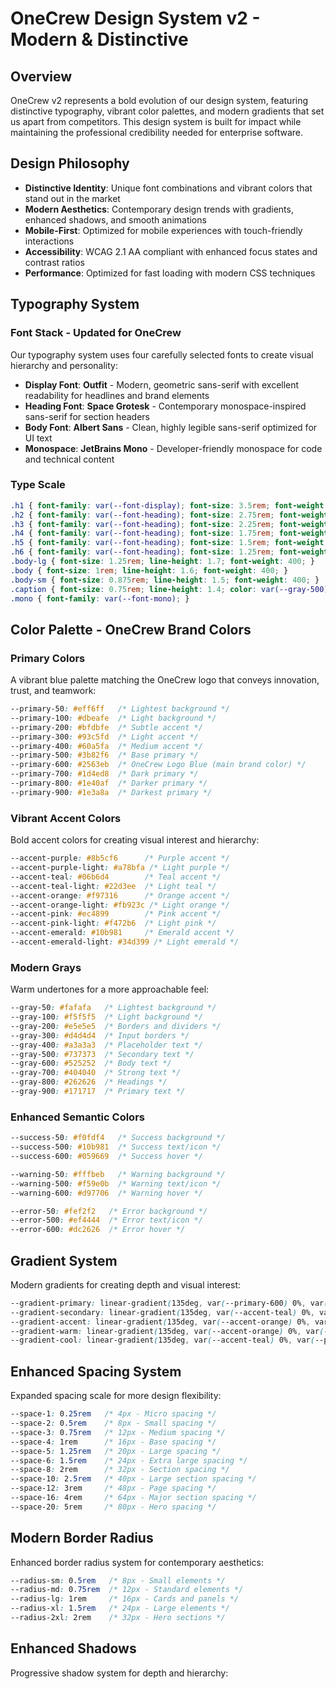 # OneCrew Design System v2 - Modern & Distinctive

## Overview

OneCrew v2 represents a bold evolution of our design system, featuring distinctive typography, vibrant color palettes, and modern gradients that set us apart from competitors. This design system is built for impact while maintaining the professional credibility needed for enterprise software.

## Design Philosophy

- **Distinctive Identity**: Unique font combinations and vibrant colors that stand out in the market
- **Modern Aesthetics**: Contemporary design trends with gradients, enhanced shadows, and smooth animations
- **Mobile-First**: Optimized for mobile experiences with touch-friendly interactions
- **Accessibility**: WCAG 2.1 AA compliant with enhanced focus states and contrast ratios
- **Performance**: Optimized for fast loading with modern CSS techniques

## Typography System

### Font Stack - Updated for OneCrew

Our typography system uses four carefully selected fonts to create visual hierarchy and personality:

- **Display Font**: **Outfit** - Modern, geometric sans-serif with excellent readability for headlines and brand elements
- **Heading Font**: **Space Grotesk** - Contemporary monospace-inspired sans-serif for section headers
- **Body Font**: **Albert Sans** - Clean, highly legible sans-serif optimized for UI text
- **Monospace**: **JetBrains Mono** - Developer-friendly monospace for code and technical content

### Type Scale

```css
.h1 { font-family: var(--font-display); font-size: 3.5rem; font-weight: 800; line-height: 1.1; letter-spacing: -0.02em; }
.h2 { font-family: var(--font-heading); font-size: 2.75rem; font-weight: 700; line-height: 1.2; letter-spacing: -0.01em; }
.h3 { font-family: var(--font-heading); font-size: 2.25rem; font-weight: 600; line-height: 1.3; }
.h4 { font-family: var(--font-heading); font-size: 1.75rem; font-weight: 600; line-height: 1.4; }
.h5 { font-family: var(--font-heading); font-size: 1.5rem; font-weight: 600; line-height: 1.4; }
.h6 { font-family: var(--font-heading); font-size: 1.25rem; font-weight: 600; line-height: 1.5; }
.body-lg { font-size: 1.25rem; line-height: 1.7; font-weight: 400; }
.body { font-size: 1rem; line-height: 1.6; font-weight: 400; }
.body-sm { font-size: 0.875rem; line-height: 1.5; font-weight: 400; }
.caption { font-size: 0.75rem; line-height: 1.4; color: var(--gray-500); font-weight: 500; }
.mono { font-family: var(--font-mono); }
```

## Color Palette - OneCrew Brand Colors

### Primary Colors
A vibrant blue palette matching the OneCrew logo that conveys innovation, trust, and teamwork:

```css
--primary-50: #eff6ff   /* Lightest background */
--primary-100: #dbeafe  /* Light background */
--primary-200: #bfdbfe  /* Subtle accent */
--primary-300: #93c5fd  /* Light accent */
--primary-400: #60a5fa  /* Medium accent */
--primary-500: #3b82f6  /* Base primary */
--primary-600: #2563eb  /* OneCrew Logo Blue (main brand color) */
--primary-700: #1d4ed8  /* Dark primary */
--primary-800: #1e40af  /* Darker primary */
--primary-900: #1e3a8a  /* Darkest primary */
```

### Vibrant Accent Colors
Bold accent colors for creating visual interest and hierarchy:

```css
--accent-purple: #8b5cf6      /* Purple accent */
--accent-purple-light: #a78bfa /* Light purple */
--accent-teal: #06b6d4        /* Teal accent */
--accent-teal-light: #22d3ee  /* Light teal */
--accent-orange: #f97316      /* Orange accent */
--accent-orange-light: #fb923c /* Light orange */
--accent-pink: #ec4899        /* Pink accent */
--accent-pink-light: #f472b6  /* Light pink */
--accent-emerald: #10b981     /* Emerald accent */
--accent-emerald-light: #34d399 /* Light emerald */
```

### Modern Grays
Warm undertones for a more approachable feel:

```css
--gray-50: #fafafa   /* Lightest background */
--gray-100: #f5f5f5  /* Light background */
--gray-200: #e5e5e5  /* Borders and dividers */
--gray-300: #d4d4d4  /* Input borders */
--gray-400: #a3a3a3  /* Placeholder text */
--gray-500: #737373  /* Secondary text */
--gray-600: #525252  /* Body text */
--gray-700: #404040  /* Strong text */
--gray-800: #262626  /* Headings */
--gray-900: #171717  /* Primary text */
```

### Enhanced Semantic Colors

```css
--success-50: #f0fdf4   /* Success background */
--success-500: #10b981  /* Success text/icon */
--success-600: #059669  /* Success hover */

--warning-50: #fffbeb   /* Warning background */
--warning-500: #f59e0b  /* Warning text/icon */
--warning-600: #d97706  /* Warning hover */

--error-50: #fef2f2   /* Error background */
--error-500: #ef4444  /* Error text/icon */
--error-600: #dc2626  /* Error hover */
```

## Gradient System

Modern gradients for creating depth and visual interest:

```css
--gradient-primary: linear-gradient(135deg, var(--primary-600) 0%, var(--accent-purple) 100%);
--gradient-secondary: linear-gradient(135deg, var(--accent-teal) 0%, var(--accent-purple) 100%);
--gradient-accent: linear-gradient(135deg, var(--accent-orange) 0%, var(--accent-pink) 100%);
--gradient-warm: linear-gradient(135deg, var(--accent-orange) 0%, var(--accent-pink) 100%);
--gradient-cool: linear-gradient(135deg, var(--accent-teal) 0%, var(--primary-600) 100%);
```

## Enhanced Spacing System

Expanded spacing scale for more design flexibility:

```css
--space-1: 0.25rem   /* 4px - Micro spacing */
--space-2: 0.5rem    /* 8px - Small spacing */
--space-3: 0.75rem   /* 12px - Medium spacing */
--space-4: 1rem      /* 16px - Base spacing */
--space-5: 1.25rem   /* 20px - Large spacing */
--space-6: 1.5rem    /* 24px - Extra large spacing */
--space-8: 2rem      /* 32px - Section spacing */
--space-10: 2.5rem   /* 40px - Large section spacing */
--space-12: 3rem     /* 48px - Page spacing */
--space-16: 4rem     /* 64px - Major section spacing */
--space-20: 5rem     /* 80px - Hero spacing */
```

## Modern Border Radius

Enhanced border radius system for contemporary aesthetics:

```css
--radius-sm: 0.5rem   /* 8px - Small elements */
--radius-md: 0.75rem  /* 12px - Standard elements */
--radius-lg: 1rem     /* 16px - Cards and panels */
--radius-xl: 1.5rem   /* 24px - Large elements */
--radius-2xl: 2rem    /* 32px - Hero sections */
```

## Enhanced Shadows

Progressive shadow system for depth and hierarchy:

```